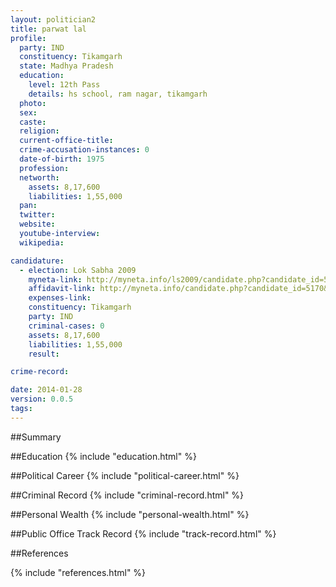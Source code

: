 ```yaml
---
layout: politician2
title: parwat lal
profile: 
  party: IND
  constituency: Tikamgarh
  state: Madhya Pradesh
  education: 
    level: 12th Pass
    details: hs school, ram nagar, tikamgarh
  photo: 
  sex: 
  caste: 
  religion: 
  current-office-title: 
  crime-accusation-instances: 0
  date-of-birth: 1975
  profession: 
  networth: 
    assets: 8,17,600
    liabilities: 1,55,000
  pan: 
  twitter: 
  website: 
  youtube-interview: 
  wikipedia: 

candidature: 
  - election: Lok Sabha 2009
    myneta-link: http://myneta.info/ls2009/candidate.php?candidate_id=5170
    affidavit-link: http://myneta.info/candidate.php?candidate_id=5170&scan=original
    expenses-link: 
    constituency: Tikamgarh 
    party: IND
    criminal-cases: 0
    assets: 8,17,600
    liabilities: 1,55,000
    result:  

crime-record: 

date: 2014-01-28
version: 0.0.5
tags: 
---
```

##Summary


##Education
{% include "education.html" %}


##Political Career
{% include "political-career.html" %}


##Criminal Record
{% include "criminal-record.html" %}


##Personal Wealth
{% include "personal-wealth.html" %}


##Public Office Track Record
{% include "track-record.html" %}


##References


{% include "references.html" %}
